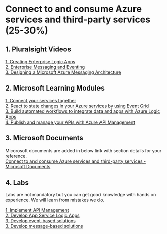 <h1>Connect to and consume Azure services and third-party services (25-30%)</h1>
<h2>1. Pluralsight Videos</h2>
<a href='https://app.pluralsight.com/library/courses/microsoft-azure-enterprise-logic-app-creating/table-of-contents'>1. Creating Enterprise Logic Apps</a><br>
<a href='https://app.pluralsight.com/library/courses/microsoft-azure-enterprise-messaging-eventing/table-of-contents'>2. Enterprise Messaging and Eventing</a><br>
<a href='https://app.pluralsight.com/library/courses/microsoft-azure-messaging-architecture-designing/table-of-contents'>3. Designing a Microsoft Azure Messaging Architecture</a><br>

<h2>2. Microsoft Learning Modules</h2>
<a href='https://docs.microsoft.com/en-au/learn/paths/connect-your-services-together/'>1. Connect your services together</a><br>
<a href='https://docs.microsoft.com/en-au/learn/modules/react-to-state-changes-using-event-grid/'>2. React to state changes in your Azure services by using Event Grid</a><br>
<a href='https://docs.microsoft.com/en-au/learn/paths/build-workflows-with-logic-apps/'>3. Build automated workflows to integrate data and apps with Azure Logic Apps</a><br>
<a href='https://docs.microsoft.com/en-au/learn/modules/publish-manage-apis-with-azure-api-management/'>4. Publish and manage your APIs with Azure API Management</a><br>

<h2>3. Microsoft Documents</h2>
Micorosoft documents are added in below link with section details for your reference. <br>
<a href='https://github.com/JasmineJohn91/az-204-prep/blob/master/05.Connect%20to%20and%20consume%20Azure%20services%20and%20third-party%20services/MicrosoftDocuments.md'>Connect to and consume Azure services and third-party services - Microsoft Documents </a></br>

<h2>4. Labs</h2>
Labs are not mandatory but you can get good knowledge with hands on experience. We will learn from mistakes we do.

<a href='https://microsoftlearning.github.io/AZ-204-DevelopingSolutionsforMicrosoftAzure/Instructions/Labs/AZ-204_08_lab.html'>1. Implement API Management</a><br>
<a href='https://microsoftlearning.github.io/AZ-204-DevelopingSolutionsforMicrosoftAzure/Instructions/Labs/AZ-204_09_lab.html'>2. Develop App Service Logic Apps</a><br>
<a href='https://microsoftlearning.github.io/AZ-204-DevelopingSolutionsforMicrosoftAzure/Instructions/Labs/AZ-204_10_lab.html'>3. Develop event-based solutions</a><br>
<a href='https://microsoftlearning.github.io/AZ-204-DevelopingSolutionsforMicrosoftAzure/Instructions/Labs/AZ-204_11_lab.html'>3. Develop message-based solutions</a><br>


